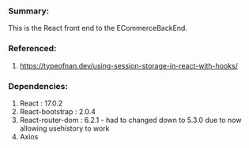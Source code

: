 ###  Summary:
This is the React front end to the ECommerceBackEnd.

###  Referenced:
1.  https://typeofnan.dev/using-session-storage-in-react-with-hooks/


###  Dependencies:
1.  React : 17.0.2
2.  React-bootstrap : 2.0.4
3.  React-router-dom : 6.2.1 - had to changed down to 5.3.0 due to now allowing usehistory to work
4.  Axios
